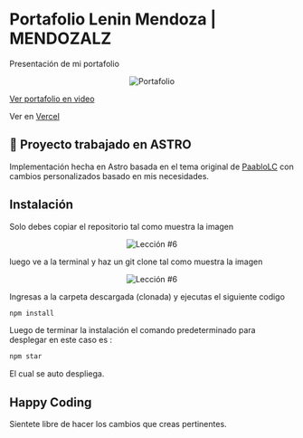 # Portafolio Lenin Mendoza | MENDOZALZ


Presentación de mi portafolio

<p align="center">
  <img src="public\Bienvenido-a-mi-presentaci-n.gif" alt="Portafolio" />
</p>

[Ver portafolio en video](https://youtu.be/PTp7xXqHIq0)

Ver en [Vercel](https://mendozalz.vercel.app/)

## 🚀 Proyecto trabajado en ASTRO

Implementación hecha en Astro basada en el tema original de [PaabloLC](https://github.com/paabloLC) con cambios personalizados basado en mis necesidades.

## Instalación

Solo debes copiar el repositorio tal como muestra la imagen

<p align="center">
  <img src="https://i.ibb.co/CPp0nX5/copiar-repo.gif" alt="Lección #6" />
</p>

luego ve a la terminal y haz un git clone tal como muestra la imagen


<p align="center">
  <img src="https://i.ibb.co/Z63C7mf/clonar-repo-1.gif" alt="Lección #6" />
</p>

Ingresas a la carpeta descargada (clonada) y ejecutas el siguiente codigo

```bash
npm install
```

Luego de terminar la instalación el comando predeterminado para desplegar en este caso es :

```bash
npm star
```

El cual se auto despliega.

## Happy Coding

Sientete libre de hacer los cambios que creas pertinentes.
